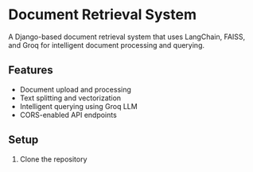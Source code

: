# Document Retrieval System

A Django-based document retrieval system that uses LangChain, FAISS, and Groq for intelligent document processing and querying.

## Features
- Document upload and processing
- Text splitting and vectorization
- Intelligent querying using Groq LLM
- CORS-enabled API endpoints

## Setup
1. Clone the repository
